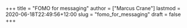 +++
title = "FOMO for messaging"
author = ["Marcus Crane"]
lastmod = 2020-06-18T22:49:56+12:00
slug = "fomo_for_messaging"
draft = false
+++
